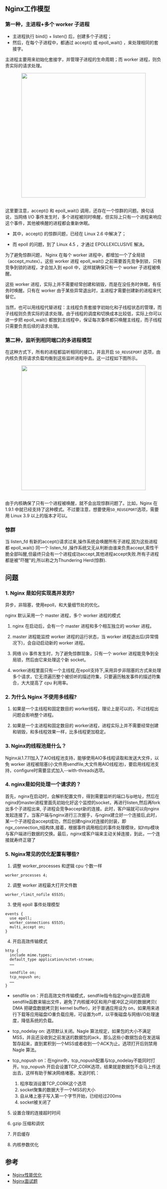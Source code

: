 ## Nginx工作模型

### 第一种，主进程+多个 worker 子进程

- 主进程执行 bind() + listen() 后，创建多个子进程；
- 然后，在每个子进程中，都通过 accept() 或 epoll_wait() ，来处理相同的套接字。

主进程主要用来初始化套接字，并管理子进程的生命周期；而 worker 进程，则负责实际的请求处理。

<div align="center"> <img src="img/nginx1.png" width="400"> </div><br>

这里要注意，accept() 和 epoll_wait() 调用，还存在一个惊群的问题。换句话说，当网络 I/O 事件发生时，多个进程被同时唤醒，但实际上只有一个进程来响应这个事件，其他被唤醒的进程都会重新休眠。

- 其中，accept() 的惊群问题，已经在 Linux 2.6 中解决了；

- 而 epoll 的问题，到了 Linux 4.5 ，才通过 EPOLLEXCLUSIVE 解决。

为了避免惊群问题， Nginx 在每个 worker 进程中，都增加一个了全局锁（accept_mutex）。这些 worker 进程 epoll_wait() 之前需要首先竞争到锁，只有竞争到锁的进程，才会加入到 epoll 中，这样就确保只有一个 worker 子进程被唤醒。

这些 worker 进程，实际上并不需要经常创建和销毁，而是在没任务时休眠，有任务时唤醒。只有在 worker 由于某些异常退出时，主进程才需要创建新的进程来代替它。

当然，也可以用线程代替进程：主线程负责套接字初始化和子线程状态的管理，而子线程则负责实际的请求处理。由于线程的调度和切换成本比较低，实际上你可以进一步把 epoll_wait() 都放到主线程中，保证每次事件都只唤醒主线程，而子线程只需要负责后续的请求处理。

### 第二种，监听到相同端口的多进程模型

在这种方式下，所有的进程都监听相同的接口，并且开启 `SO_REUSEPORT` 选项，由内核负责将请求负载均衡到这些监听进程中去。这一过程如下图所示。

<div align="center"> <img src="img/nginx2.png" width="400"> </div><br>

由于内核确保了只有一个进程被唤醒，就不会出现惊群问题了。比如，Nginx 在 1.9.1 中就已经支持了这种模式。不过要注意，想要使用`SO_REUSEPORT`选项，需要用 Linux 3.9 以上的版本才可以。


### 惊群

当 listen_fd 有新的accept()请求过来,操作系统会唤醒所有子进程,因为这些进程都 epoll_wait() 同一个 listen_fd ,操作系统又无从判断由谁来负责accept,索性干脆全部叫醒,但最终只会有一个进程成功accept,其他进程accept失败.所有子进程都是被"吓醒"的,所以称之为Thundering Herd(惊群).


## 问题

### 1. Nginx 是如何实现高并发的?

异步，非阻塞，使用epoll，和大量细节处的优化。

nginx 默认采用一个 master 进程，多个 worker 进程的模式

1. nginx 在启动后，会有一个 master 进程和多个相互独立的 worker 进程。

2. master 进程能监控 worker 进程的运行状态，当 worker 进程退出后(异常情况下)，会自动启动新的 worker 进程。

3. 网络 i/o 事件发生时，为了避免惊群现象，只有一个 worker 进程能竞争到全局锁，然后由它来处理这个新 socket。

4. worker进程里面只有一个主线程,在epoll支持下,采用异步非阻塞的方式来处理多个请求，它无须遍历整个被侦听的描述符集，只要遍历触发事件的描述符集合，大大提高了 cpu 利用率。

### 2. 为什么 Nginx 不使用多线程?

1. 如果是一个主线程和固定数目的 worker线程，理论上是可以的，不过线程出问题会影响整个进程。

2. 如果是一个主进程和固定数目的 worker进程，进程实际上并不需要经常创建和销毁，和多线程效果一样，比多线程更加稳定。

### 3. Nginx的线程池是什么？

Nginx从1.7.11加入了AIO线程池支持，能够使用AIO多线程读取和发送大文件，以免 worker 进程被阻塞(小文件用sendfile,大文件用AIO线程池)，要启用线程池支持，configure时需要显式加入--with-threads选项。


### 4. nginx是如何处理一个请求的？

首先，nginx在启动时，会解析配置文件，得到需要监听的端口与ip地址，然后在nginx的master进程里面先初始化好这个监控的socket，再进行listen,然后再fork出多个子进程出来, 子进程会竞争accept新的连接。此时，客户端就可以向nginx发起连接了。当客户端与nginx进行三次握手，与nginx建立好一个连接后,此时，某一个子进程会accept成功，然后创建nginx对连接的封装，即ngx_connection_t结构体,接着，根据事件调用相应的事件处理模块，如http模块与客户端进行数据的交换。最后，nginx或客户端来主动关掉连接，到此，一个连接就寿终正寝了


### 5. Nginx常见的优化配置有哪些?

1. 调整 worker_processes 和逻辑 cpu 个数一样
```
worker_processes 4;
```

2. 调整 worker 进程最大打开文件数
```
worker_rlimit_nofile 65535;
```

3. 使用 epoll 事件处理模型
```
events {
  use epoll;
  worker_connections 65535;
  multi_accept on;
}
```

4. 开启高效传输模式
```
http {
  include mime.types;
  default_type application/octet-stream;
  ……

  sendfile on;
  tcp_nopush on;
  ……
}
```
- sendfile on：开启高效文件传输模式，sendfile指令指定nginx是否调用sendfile函数来输出文件，避免了内核缓冲区和用户缓冲区之间的数据拷贝( DMA 把硬盘数据拷贝到 kernel buffer)，对于普通应用设为 on，如果用来进行下载等应用磁盘IO重负载应用，可设置为off，以平衡磁盘与网络I/O处理速度，降低系统的负载。


- tcp_nodelay on: 选项默认关闭。Nagle 算法规定，如果包的大小不满足MSS，并且还没收到之前发送的数据包的ack，那么这些小数据包会在发送端暂存起来，直到累积到一个MSS或者收到一个ACK为止。选项打开后则禁用 Nagle 算法。

- tcp_nopush on：在nginx中，tcp_nopush配置与tcp_nodelay不能同时打开。tcp_nopush 开启会设置TCP_CORK选项，结果就是数据包不会马上传送出去，这样有助于解决网络堵塞。发送时机：

    1. 程序取消设置TCP_CORK这个选项
    2. socket聚集的数据大于一个MSS的大小
    3. 自从堵上塞子写入第一个字节开始，已经经过200ms
    4. socket被关闭了


5. 设置合理的连接超时时间

6. gzip 压缩和调优

7. 开启缓存

8. 内核参数优化


## 参考

- [Nginx性能优化](https://www.cnblogs.com/cheyunhua/p/10670070.html)
- [Nginx面试题](https://www.jianshu.com/p/cd4fafd4477a)